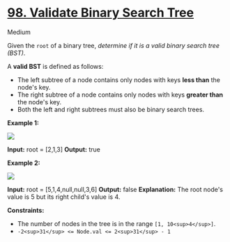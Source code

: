 # [98\. Validate Binary Search Tree](https://leetcode.com/problems/validate-binary-search-tree/)

Medium

Given the `root` of a binary tree, _determine if it is a valid binary search tree (BST)_.

A **valid BST** is defined as follows:

- The left
  subtree
  of a node contains only nodes with keys **less than** the node's key.
- The right subtree of a node contains only nodes with keys **greater than** the node's key.
- Both the left and right subtrees must also be binary search trees.

**Example 1:**

![](https://assets.leetcode.com/uploads/2020/12/01/tree1.jpg)

**Input:** root = \[2,1,3\]
**Output:** true

**Example 2:**

![](https://assets.leetcode.com/uploads/2020/12/01/tree2.jpg)

**Input:** root = \[5,1,4,null,null,3,6\]
**Output:** false
**Explanation:** The root node's value is 5 but its right child's value is 4.

**Constraints:**

- The number of nodes in the tree is in the range `[1, 10<sup>4</sup>]`.
- `-2<sup>31</sup> <= Node.val <= 2<sup>31</sup> - 1`
